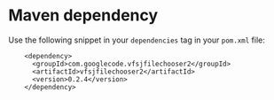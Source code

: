 # Maven dependency #

Use the following snippet in your `dependencies` tag in your `pom.xml` file:

```
    <dependency>
      <groupId>com.googlecode.vfsjfilechooser2</groupId>
      <artifactId>vfsjfilechooser2</artifactId>
      <version>0.2.4</version>
    </dependency>
```